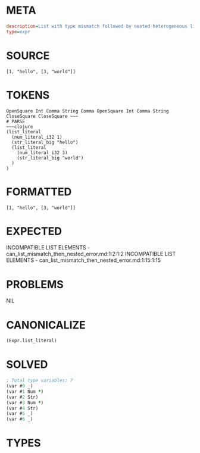 # META
~~~ini
description=List with type mismatch followed by nested heterogeneous list
type=expr
~~~
# SOURCE
~~~roc
[1, "hello", [3, "world"]]
~~~
# TOKENS
~~~text
OpenSquare Int Comma String Comma OpenSquare Int Comma String CloseSquare CloseSquare ~~~
# PARSE
~~~clojure
(list_literal
  (num_literal_i32 1)
  (str_literal_big "hello")
  (list_literal
    (num_literal_i32 3)
    (str_literal_big "world")
  )
)
~~~
# FORMATTED
~~~roc
[1, "hello", [3, "world"]]
~~~
# EXPECTED
INCOMPATIBLE LIST ELEMENTS - can_list_mismatch_then_nested_error.md:1:2:1:2
INCOMPATIBLE LIST ELEMENTS - can_list_mismatch_then_nested_error.md:1:15:1:15
# PROBLEMS
NIL
# CANONICALIZE
~~~clojure
(Expr.list_literal)
~~~
# SOLVED
~~~clojure
; Total type variables: 7
(var #0 _)
(var #1 Num *)
(var #2 Str)
(var #3 Num *)
(var #4 Str)
(var #5 _)
(var #6 _)
~~~
# TYPES
~~~roc
~~~

